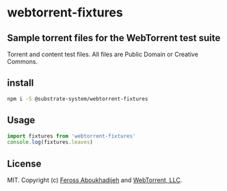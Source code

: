 # webtorrent-fixtures

## Sample torrent files for the WebTorrent test suite

Torrent and content test files. All files are Public Domain or Creative Commons.

## install

```sh
npm i -S @substrate-system/webtorrent-fixtures
```

## Usage

```js
import fixtures from 'webtorrent-fixtures'
console.log(fixtures.leaves)
```

## License

MIT. Copyright (c) [Feross Aboukhadijeh](https://feross.org) and [WebTorrent, LLC](https://webtorrent.io).
